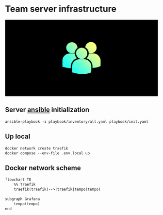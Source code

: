 # Team server infrastructure

![cover](docs/cover.png)

## Server [ansible](https://www.ansible.com) initialization

```shell
ansible-playbook -i playbook/inventory/all.yaml playbook/init.yaml
```

## Up local

```shell
docker network create traefik
docker compose --env-file .env.local up
```

## Docker network scheme

```mermaid
flowchart TD
    %% Traefik
    traefik(traefik)-->|traefik|tempo(tempo)
    
subgraph Grafana
    tempo(tempo)
end
```